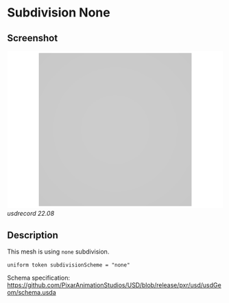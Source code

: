 # Subdivision None

## Screenshot

![screenshot](screenshots/subdiv_none_usdrecord_22.08.png)
_usdrecord 22.08_

## Description

This mesh is using `none` subdivision.

```usda
uniform token subdivisionScheme = "none"
```

Schema specification: <https://github.com/PixarAnimationStudios/USD/blob/release/pxr/usd/usdGeom/schema.usda>
